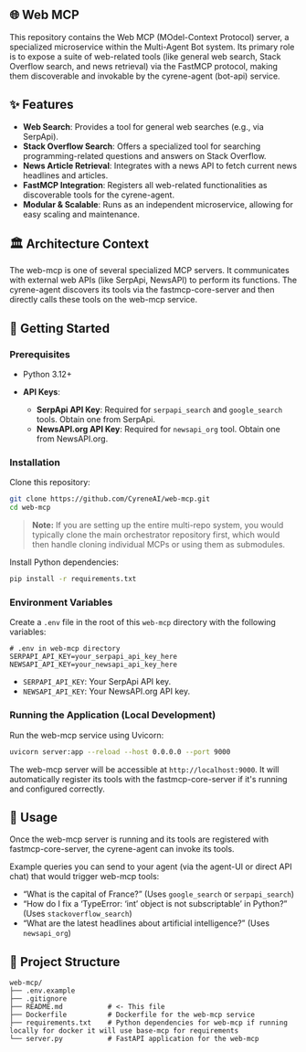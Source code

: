 ## 🌐 Web MCP

This repository contains the Web MCP (MOdel-Context Protocol) server, a specialized microservice within the Multi-Agent Bot system. Its primary role is to expose a suite of web-related tools (like general web search, Stack Overflow search, and news retrieval) via the FastMCP protocol, making them discoverable and invokable by the cyrene-agent (bot-api) service.

## ✨ Features

- **Web Search**: Provides a tool for general web searches (e.g., via SerpApi).
- **Stack Overflow Search**: Offers a specialized tool for searching programming-related questions and answers on Stack Overflow.
- **News Article Retrieval**: Integrates with a news API to fetch current news headlines and articles.
- **FastMCP Integration**: Registers all web-related functionalities as discoverable tools for the cyrene-agent.
- **Modular & Scalable**: Runs as an independent microservice, allowing for easy scaling and maintenance.

## 🏛️ Architecture Context

The web-mcp is one of several specialized MCP servers. It communicates with external web APIs (like SerpApi, NewsAPI) to perform its functions. The cyrene-agent discovers its tools via the fastmcp-core-server and then directly calls these tools on the web-mcp service.

## 🚀 Getting Started

### Prerequisites

* Python 3.12+
* **API Keys**:

  * **SerpApi API Key**: Required for `serpapi_search` and `google_search` tools. Obtain one from SerpApi.
  * **NewsAPI.org API Key**: Required for `newsapi_org` tool. Obtain one from NewsAPI.org.

### Installation

Clone this repository:

```bash
git clone https://github.com/CyreneAI/web-mcp.git
cd web-mcp
```

> **Note:** If you are setting up the entire multi-repo system, you would typically clone the main orchestrator repository first, which would then handle cloning individual MCPs or using them as submodules.

Install Python dependencies:

```bash
pip install -r requirements.txt
```

### Environment Variables

Create a `.env` file in the root of this `web-mcp` directory with the following variables:

```env
# .env in web-mcp directory
SERPAPI_API_KEY=your_serpapi_api_key_here
NEWSAPI_API_KEY=your_newsapi_api_key_here
```

* `SERPAPI_API_KEY`: Your SerpApi API key.
* `NEWSAPI_API_KEY`: Your NewsAPI.org API key.

### Running the Application (Local Development)

Run the web-mcp service using Uvicorn:

```bash
uvicorn server:app --reload --host 0.0.0.0 --port 9000
```

The web-mcp server will be accessible at `http://localhost:9000`. It will automatically register its tools with the fastmcp-core-server if it's running and configured correctly.

## 🧪 Usage

Once the web-mcp server is running and its tools are registered with fastmcp-core-server, the cyrene-agent can invoke its tools.

Example queries you can send to your agent (via the agent-UI or direct API chat) that would trigger web-mcp tools:

* “What is the capital of France?” (Uses `google_search` or `serpapi_search`)
* “How do I fix a ‘TypeError: ‘int’ object is not subscriptable’ in Python?” (Uses `stackoverflow_search`)
* “What are the latest headlines about artificial intelligence?” (Uses `newsapi_org`)

## 📁 Project Structure

```
web-mcp/
├── .env.example
├── .gitignore
├── README.md           # <- This file
├── Dockerfile          # Dockerfile for the web-mcp service
├── requirements.txt    # Python dependencies for web-mcp if running locally for docker it will use base-mcp for requirements
└── server.py           # FastAPI application for the web-mcp
```
